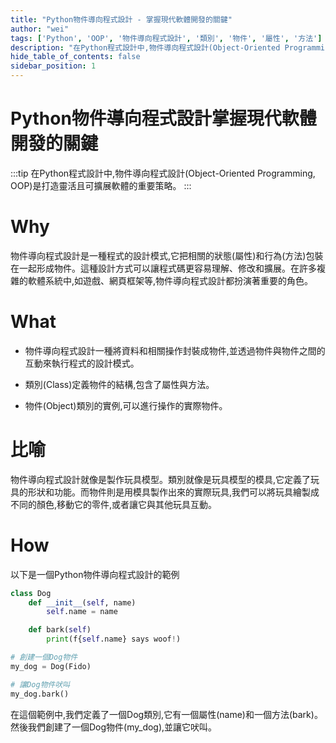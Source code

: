 ```yaml
---
title: "Python物件導向程式設計 - 掌握現代軟體開發的關鍵"
author: "wei"
tags: ['Python', 'OOP', '物件導向程式設計', '類別', '物件', '屬性', '方法']
description: "在Python程式設計中,物件導向程式設計(Object-Oriented Programming, OOP)是打造靈活且可擴展軟體的重要策略。"
hide_table_of_contents: false
sidebar_position: 1
---
```


# Python物件導向程式設計掌握現代軟體開發的關鍵

:::tip
在Python程式設計中,物件導向程式設計(Object-Oriented Programming, OOP)是打造靈活且可擴展軟體的重要策略。
:::

# Why

物件導向程式設計是一種程式的設計模式,它把相關的狀態(屬性)和行為(方法)包裝在一起形成物件。這種設計方式可以讓程式碼更容易理解、修改和擴展。在許多複雜的軟體系統中,如遊戲、網頁框架等,物件導向程式設計都扮演著重要的角色。

# What

- 物件導向程式設計一種將資料和相關操作封裝成物件,並透過物件與物件之間的互動來執行程式的設計模式。

- 類別(Class)定義物件的結構,包含了屬性與方法。

- 物件(Object)類別的實例,可以進行操作的實際物件。

# 比喻

物件導向程式設計就像是製作玩具模型。類別就像是玩具模型的模具,它定義了玩具的形狀和功能。而物件則是用模具製作出來的實際玩具,我們可以將玩具繪製成不同的顏色,移動它的零件,或者讓它與其他玩具互動。

# How

以下是一個Python物件導向程式設計的範例

```python
class Dog
    def __init__(self, name)
        self.name = name

    def bark(self)
        print(f{self.name} says woof!)

# 創建一個Dog物件
my_dog = Dog(Fido)

# 讓Dog物件吠叫
my_dog.bark()
```

在這個範例中,我們定義了一個Dog類別,它有一個屬性(name)和一個方法(bark)。然後我們創建了一個Dog物件(my_dog),並讓它吠叫。

